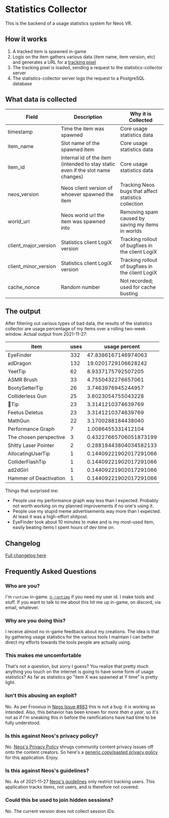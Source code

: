 # Statistics Collector

This is the backend of a usage statistics system for Neos VR.

## How it works

1. A tracked item is spawned in-game
2. Logix on the item gathers various data (item name, item version, etc) and generates a URL for a [tracking pixel](https://en.wikipedia.org/wiki/Web_beacon)
3. The tracking pixel is loaded, sending a request to the statistics-collector server
4. The statistics-collector server logs the request to a PostgreSQL database

## What data is collected
| Field                 | Description | Why it is Collected |
| --------------------- | ----------- | ------------------- |
| timestamp             | Time the item was spawned | Core usage statistics data |
| item_name             | Slot name of the spawned item | Core usage statistics data |
| item_id               | Internal id of the item (intended to stay static even if the slot name changes) | Core usage statistics data |
| neos_version          | Neos client version of whoever spawned the item | Tracking Neos bugs that affect statistics collection |
| world_url             | Neos world url the item was spawned into | Removing spam caused by saving my items in worlds |
| client_major_version  | Statistics client LogiX version | Tracking rollout of bugfixes in the client LogiX |
| client_minor_version  | Statistics client LogiX version | Tracking rollout of bugfixes in the client LogiX |
| cache_nonce           | Random number | Not recorded; used for cache busting |

## The output
After filtering out various types of bad data, the results of the statistics collector are usage percentage of my items over a rolling two-week window. Actual output from 2021-11-27:

item | uses | usage percent
---|---|---
EyeFinder | 332 | 47.8386167146974063
adDragon | 132 | 19.0201729106628242
YeetTip | 62 | 8.9337175792507205
ASMR Brush | 33 | 4.7550432276657061
BootySetterTip | 26 | 3.7463976945244957
Colliderless Gun | 25 | 3.6023054755043228
👺Tip | 23 | 3.3141210374639769
Feetus Deletus | 23 | 3.3141210374639769
MathGun | 22 | 3.1700288184438040
Performance Graph | 7 | 1.0086455331412104
The chosen perspective | 3 | 0.43227665706051873199
Shitty Laser Pointer | 2 | 0.28818443804034582133
AllocatingUserTip | 1 | 0.14409221902017291066
ColliderFlashTip | 1 | 0.14409221902017291066
ad2dGirl | 1 | 0.14409221902017291066
Hammer of Deactivation | 1 | 0.14409221902017291066

Things that surprised me:
- People use my performance graph way less than I expected. Probably not worth working on my planned improvements if no one's using it.
- People use my stupid meme advertisements way more than I expected. At least it was a high-effort shitpost.
- EyeFinder took about 10 minutes to make and is my most-used item, easily beating items I spent hours of dev time on.

## Changelog
[Full changelog here](doc/changelog.md)

## Frequently Asked Questions

### Who are you?
I'm `runtime` in-game. [`U-runtime`](https://api.neos.com/api/users/U-runtime) if you need my user id. I make tools and stuff. If you want to talk to me about this hit me up in-game, on discord, via email, whatever.

### Why are you doing this?
I receive almost no in-game feedback about my creations. The idea is that by gathering usage statistics for the various tools I maintain I can better direct my efforts towards the tools people are actually using.

### This makes me uncomfortable
That's not a question, but sorry I guess? You realize that pretty much anything you touch on the internet is going to have some form of usage statistics? As far as statistics go "item X was spawned at Y time" is pretty light.

### Isn't this abusing an exploit?
No. As per Frooxius in [Neos Issue #883](https://github.com/Neos-Metaverse/NeosPublic/issues/883) this is not a bug: it is working as intended. Also, this behavior has been known for *more than a year*, so it's not as if I'm sneaking this in before the ramifications have had time to be fully understood.

### Is this against Neos's privacy policy?
No. [Neos's Privacy Policy](https://wiki.neos.com/Neos_Wiki:Privacy_policy#Community_Content) shrugs community content privacy issues off onto the content creators. So here's a [generic copy/pasted privacy policy](privacy_policy.html) for this application. Enjoy.

### Is this against Neos's guidelines?
No. As of 2021-11-27 [Neos's guidelines](https://docs.google.com/document/d/1G_-PaxSp8rGYeHUIXK-19b2VqOLlpOZ18e7DrOwNjG4/edit) only restrict tracking users. This application tracks items, not users, and is therefore not covered.

### Could this be used to join hidden sessions?
No. The current version does not collect session IDs.
